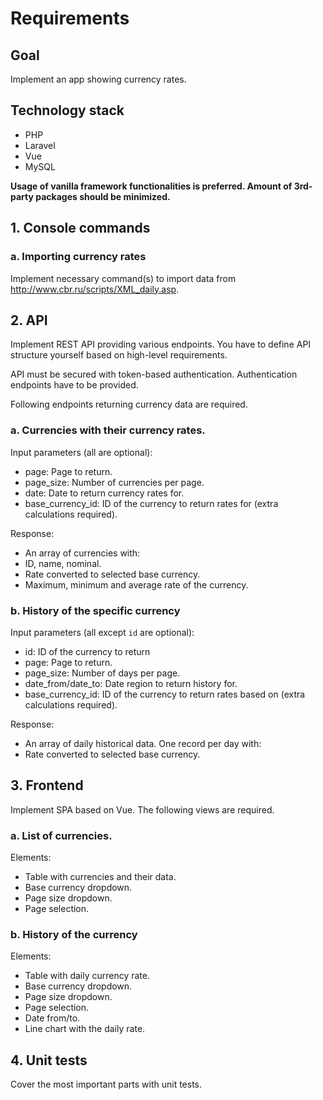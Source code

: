 # Requirements

## Goal

Implement an app showing currency rates.

## Technology stack
* PHP
* Laravel
* Vue
* MySQL

**Usage of vanilla framework functionalities is preferred. Amount of 3rd-party packages should be minimized.**

## 1. Console commands

### a. Importing currency rates

Implement necessary command(s) to import data from http://www.cbr.ru/scripts/XML_daily.asp.

## 2. API

Implement REST API providing various endpoints. You have to define API structure yourself based on high-level requirements.

API must be secured with token-based authentication. Authentication endpoints have to be provided.

Following endpoints returning currency data are required.

### a. Currencies with their currency rates.

Input parameters (all are optional):
* page: Page to return.
* page_size: Number of currencies per page.
* date: Date to return currency rates for.
* base_currency_id: ID of the currency to return rates for (extra calculations required).

Response:
* An array of currencies with:
 * ID, name, nominal.
 * Rate converted to selected base currency.
 * Maximum, minimum and average rate of the currency.

### b. History of the specific currency

Input parameters (all except `id` are optional):
* id: ID of the currency to return
* page: Page to return.
* page_size: Number of days per page.
* date_from/date_to: Date region to return history for.
* base_currency_id: ID of the currency to return rates based on (extra calculations required).

Response:
* An array of daily historical data. One record per day with:
 * Rate converted to selected base currency.

## 3. Frontend

Implement SPA based on Vue. The following views are required.

### a. List of currencies.

Elements:
* Table with currencies and their data.
* Base currency dropdown.
* Page size dropdown.
* Page selection.

### b. History of the currency

Elements:
* Table with daily currency rate.
* Base currency dropdown.
* Page size dropdown.
* Page selection.
* Date from/to.
* Line chart with the daily rate.

## 4. Unit tests

Cover the most important parts with unit tests.
